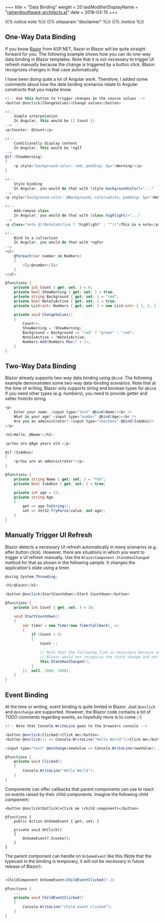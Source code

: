 +++
title = "Data Binding"
weight = 20
lastModifierDisplayName = "rainer@software-architects.at"
date = 2018-03-15
+++

{{% notice note %}}
{{% siteparam "disclaimer" %}}
{{% /notice %}}

## One-Way Data Binding

If you know [Razor](https://docs.microsoft.com/en-us/aspnet/core/mvc/views/razor) from ASP.NET, Razor in Blazor will be quite straight forward for you. The following example shows how you can do one-way data binding in Blazor templates. Note that it is not necessary to trigger UI refresh manually because the change is triggered by a button click. Blazor recognizes changes in that case automatically.

I have been doing quite a lot of Angular work. Therefore, I added some comments about how the data binding scenarios relate to Angular constructs that you maybe know.

```cs
<!-- Use this button to trigger changes in the source values -->
<button @onclick(ChangeValues)>Change values</button>

<!-- 
    Simple interpolation
    In Angular, this would be {{ Count }}
-->
<p>Counter: @Count</p>

<!-- 
    Conditionally display content 
    In Angular, this would be *ngIf
-->
@if (ShowWarning)
{
    <p style="background-color: red; padding: 5px">Warning!</p>
}

<!--
    Style binding
    In Angular, you would do that with [style.backgroundColor]="..."
-->
<p style="background-color: @Background; color=white; padding: 5px">Notification</p>

<!--
    Add/remove class
    In Angular, you would do that with [class.highlight]="..."
-->
<p class="note @((NoteIsActive ? "highlight" : ""))">This is a note</p>

<!--
    Bind to a collection 
    In Angular, you would do that with *ngFor
-->
<ul>
    @foreach(var number in Numbers)
    {
        <li>@number</li>
    }
</ul>

@functions {
    private int Count { get; set; } = 0;
    private bool ShowWarning { get; set; } = true;
    private string Background { get; set; } = "red";
    private bool NoteIsActive { get; set; } = true;
    private List<int> Numbers { get; set; } = new List<int> { 1, 2, 3 };

    private void ChangeValues()
    {
        Count++;
        ShowWarning = !ShowWarning;
        Background = Background == "red" ? "green" : "red";
        NoteIsActive = !NoteIsActive;
        Numbers.Add(Numbers.Max() + 1);
    }
}
```

## Two-Way Data Binding

Blazor already supports two-way data binding using `@bind`. The following example demonstrates some two-way data-binding scenarios. Note that at the time of writing, Blazor only supports string and boolean types for `@bind`. If you need other types (e.g. numbers), you need to provide getter and setter from/to string.

```cs
<p>
    Enter your name: <input type="text" @bind(Name)><br />
    What is your age? <input type="number" @bind(Age)><br />
    Are you an administrator? <input type="checkbox" @bind(IsAdmin)>
</p>

<h2>Hello, @Name!</h2>

<p>You are @Age years old.</p>

@if (IsAdmin)
{
    <p>You are an administrator!</p>
}

@functions {
    private string Name { get; set; } = "Tom";
    private bool IsAdmin { get; set; } = true;

    private int age = 33;
    private string Age
    {
        get => age.ToString();
        set => Int32.TryParse(value, out age);
    }
}
```

## Manually Trigger UI Refresh

Blazor detects a necessary UI refresh automatically in many scenarios (e.g. after button click). However, there are situations in which you want to trigger a UI refresh manually. Use the `BlazorComponent.StateHasChanged` method for that as shown in the following sample. It changes the application's state using a timer.

```cs
@using System.Threading;

<h1>@Count</h1>

<button @onclick(StartCountdown)>Start Countdown</button>

@functions {
    private int Count { get; set; } = 10;

    void StartCountdown()
    {
        var timer = new Timer(new TimerCallback(_ =>
        {
            if (Count > 0)
            {
                Count--;

                // Note that the following line is necessary because otherwise
                // Blazor would not recognize the state change and not refresh the UI
                this.StateHasChanged();
            }
        }), null, 1000, 1000);
    }
}
```

## Event Binding

At the time or writing, event binding is quite limited in Blazor. Just `@onclick` and `@onchange` are supported. However, the Blazor code contains a lot of *TODO* comments regarding events, so hopefully more is to come ;-)

```cs
<!-- Note that Console.WriteLine goes to the browsers console -->

<button @onclick(Clicked)>Click me</button>
<button @onclick(() => Console.WriteLine("Hello World"))>Click me</button>

<input type="text" @onchange(newValue => Console.WriteLine(newValue)) />

@functions {
    private void Clicked()
    {
        Console.WriteLine("Hello World");
    }
}
```

Components can offer callbacks that parent components can use to react on events raised by their child components. Imagine the following child component:

```
<button @onclick(OnClick)>Click me (child component)</button>

@functions {
    public Action OnSomeEvent { get; set; }

    private void OnClick()
    {
        OnSomeEvent?.Invoke();
    }
}
```

The parent component can handle on `OnSomeEvent` like this (Note that the typecast in the binding is temporary, it will not be necessary in future release of Blazor):

```cs
...
<ChildComponent OnSomeEvent=ChildEventClicked() />

@functions {
    ...
    private void ChildEventClicked()
    {
        Console.WriteLine("Child event clicked");
    }
}
```
